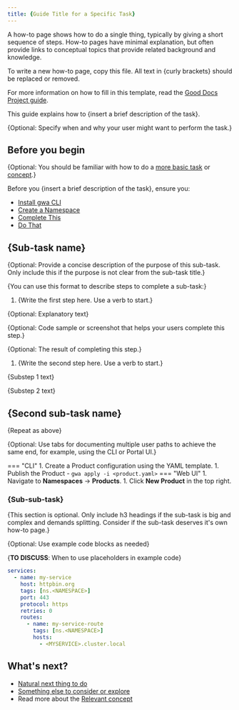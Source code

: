 ```yaml
---
title: {Guide Title for a Specific Task}
---
```

<!-- template preamble -->

A how-to page shows how to do a single thing, typically by giving a short
sequence of steps. How-to pages have minimal explanation, but often provide links
to conceptual topics that provide related background and knowledge.

To write a new how-to page, copy this file. All text in {curly brackets} should be replaced or removed.

For more information on how to fill in this template, read the [Good Docs Project guide](https://gitlab.com/tgdp/templates/-/blob/main/how-to/guide-how-to.md).

<!-- overview -->

This guide explains how to {insert a brief description of the task}.

{Optional: Specify when and why your user might want to perform the task.}

<!-- prerequisites -->

## Before you begin

{Optional: You should be familiar with how to do a [more basic task](/how-to/basic.md) or [concept](/concepts/topic.md).}

Before you {insert a brief description of the task}, ensure you:

- [Install gwa CLI](/how-to/gwa-install.md)
- [Create a Namespace](/resources/gwa-commands.md#namespacecreate)
- [Complete This](/how-to/do-this.md)
- [Do That](/how-to/do-that.md)

<!-- steps -->

## {Sub-task name}

{Optional: Provide a concise description of the purpose of this sub-task. Only include this if the purpose is not clear from the sub-task title.}

{You can use this format to describe steps to complete a sub-task:}

1. {Write the first step here. Use a verb to start.}

  {Optional: Explanatory text}

  {Optional: Code sample or screenshot that helps your users complete this step.}

  {Optional: The result of completing this step.}

1. {Write the second step here. Use a verb to start.}

  {Substep 1 text}

  {Substep 2 text}

## {Second sub-task name}

{Repeat as above}

{Optional: Use tabs for documenting multiple user paths to achieve the same end, for example, using the CLI or Portal UI.}

=== "CLI"
    1. Create a Product configuration using the YAML template.
    1. Publish the Product - `gwa apply -i <product.yaml>`
=== "Web UI"
    1. Navigate to **Namespaces** -> **Products**.
    1. Click **New Product** in the top right.

### {Sub-sub-task}

{This section is optional. Only include h3 headings if the sub-task is big and complex and demands splitting.
Consider if the sub-task deserves it's own how-to page.}

{Optional: Use example code blocks as needed}

{**TO DISCUSS**: When to use placeholders in example code}

```yaml
services:
  - name: my-service
    host: httpbin.org
    tags: [ns.<NAMESPACE>]
    port: 443
    protocol: https
    retries: 0
    routes:
      - name: my-service-route
        tags: [ns.<NAMESPACE>]
        hosts:
          - <MYSERVICE>.cluster.local
```

<!-- whatsnext -->

## What's next?

- [Natural next thing to do](/how-to/next.md)
- [Something else to consider or explore](/how-to/more.md)
- Read more about the [Relevant concept](/concepts/relevant.md)
